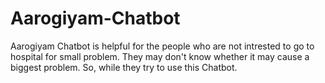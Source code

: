 # Aarogiyam-Chatbot
Aarogiyam Chatbot is helpful for the people who are not intrested to go to hospital for small problem. They may don't know whether it may cause a biggest problem. So, while they try to use this Chatbot.
